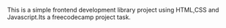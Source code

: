 This is a simple frontend development library project using HTML,CSS and Javascript.Its a freecodecamp project task.
